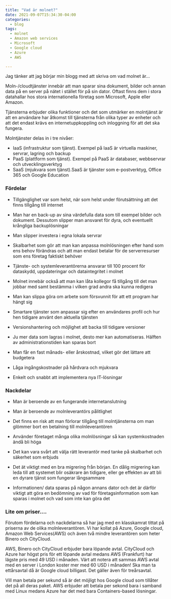 ```yaml
---
title: "Vad är molnet?"
date: 2021-09-07T15:34:30-04:00
categories:
  - blog
tags:
  - molnet
  - Amazon web services
  - Microsoft
  - Google cloud
  - Azure
  - AWS

---
```


Jag tänker att jag börjar min blogg med att skriva om vad molnet är...

Moln-/cloudtjänster innebär att man sparar sina dokument, bilder och annan data på en server på nätet i stället för på sin dator. Oftast finns dem i stora datahallar hos stora internationella företag som Microsoft, Apple eller Amazon.  

Tjänsterna erbjuder olika funktioner och det som utmärker en molntjänst är att en användare har åtkomst till tjänsterna från olika typer av enheter och att det endast krävs en internetuppkoppling och inloggning för att det ska fungera. 

Molntjänster delas in i tre nivåer:

* IaaS (infrastruktur som tjänst). Exempel på IaaS är virtuella maskiner, servrar, lagring och backup
* PaaS (plattform som tjänst). Exempel på PaaS är databaser, webbservrar och utvecklingsverktyg
* SaaS (mjukvara som tjänst).SaaS är tjänster som e-postverktyg, Office 365 och Google Education


### Fördelar 

* Tillgänglighet var som helst, när som helst under förutsättning att det finns tillgång till internet 

* Man har en back-up av sina värdefulla data som till exempel bilder och dokument. Dessutom slipper man ansvaret för dyra, och eventuellt krångliga backuplösningar 

* Man slipper investera i egna lokala servrar 

* Skalbarhet som gör att man kan anpassa molnlösningen efter hand som ens behov förändras och att man endast betalar för de serverresurser som ens företag faktiskt behöver 

* Tjänste- och systemleverantörerna ansvarar till 100 procent för dataskydd, uppdateringar och dataintegritet i molnet 

* Molnet innebär också att man kan låta kollegor få tillgång till det man jobbar med samt bestämma i vilken grad andra ska kunna redigera 

* Man kan slippa göra om arbete som försvunnit för att ett program har hängt sig  

* Smartare tjänster som anpassar sig efter en användares profil och hur hen tidigare använt den aktuella tjänsten 

* Versionshantering och möjlighet att backa till tidigare versioner 

* Ju mer data som lagras i molnet, desto mer kan automatiseras. Hälften av administrationstiden kan sparas bort 

* Man får en fast månads- eller årskostnad, vilket gör det lättare att budgetera 

* Låga ingångskostnader på hårdvara och mjukvara 

* Enkelt och snabbt att implementera nya IT-lösningar 

### Nackdelar 

* Man är beroende av en fungerande internetanslutning  

* Man är beroende av molnleverantörs pålitlighet 

* Det finns en risk att man förlorar tillgång till molntjänsterna om man glömmer bort en betalning till molnleverantören  

* Använder företaget många olika molnlösningar så kan systemkostnaden ändå bli höga 

* Det kan vara svårt att välja rätt leverantör med tanke på skalbarhet och säkerhet som erbjuds 

* Det ät viktigt med en bra migrering från början. En dålig migrering kan leda till att systemet blir osäkrare än tidigare, eller ge    effekten av att bli en dyrare tjänst som fungerar långsammare 

* Informationen/ data sparas på någon annans dator och det är därför viktigt att göra en bedömning av vad för företagsinformation som kan sparas i molnet och vad som inte kan göra det 

### Lite om priser....

Förutom fördelarna och nackdelarna så har jag med en klasskamrat tittat på priserna av de olika molnleverantören. Vi har kollat på Azure, Google cloud, Amazon Web Services(AWS) och även två mindre leverantören som heter Binero och CityCloud.  

AWS, Binero och CityCloud erbjuder bara löpande avtal. CityCloud och Azure har högst pris för ett löpande avtal medans AWS (Frankfurt) har lägste pris med 49 USD i månaden. Värt att notera att sammas AWS avtal med en server i London koster mer med 60 USD i månaden! Ska man ta ettårsavtal då är Google cloud billigast. Det gäller även för treårsavtal.  

Vill man betala per sekund så är det möjligt hos Google cloud som tillåter det på all deras paket. AWS erbjuder att betala per sekond bara i samband med Linux medans Azure har det med bara Containers-based lösningar.  

 